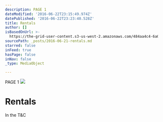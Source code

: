 ```yaml
---
description: PAGE 1
dateModified: '2016-06-22T23:15:49.974Z'
datePublished: '2016-06-22T23:23:40.528Z'
title: Rentals
author: []
isBasedOnUrl: >-
  https://the-grid-user-content.s3-us-west-2.amazonaws.com/484aa4c4-6a01-41df-8a55-d99de6b9fd71.jpg
sourcePath: _posts/2016-06-21-rentals.md
starred: false
inFeed: true
hasPage: false
inNav: false
_type: MediaObject

---
```

PAGE 1
![](https://the-grid-user-content.s3-us-west-2.amazonaws.com/484aa4c4-6a01-41df-8a55-d99de6b9fd71.jpg)

# Rentals

In the T&C